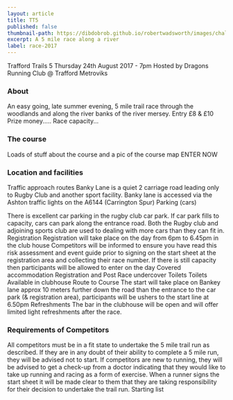 ```yaml
---
layout: article
title: TT5
published: false
thumbnail-path: https://dibdobrob.github.io/robertwadsworth/images/chalk.png
excerpt: A 5 mile race along a river
label: race-2017
---
```


Trafford Trails 5
Thursday 24th August 2017 - 7pm
Hosted by Dragons Running Club @ Trafford Metroviks

### About

An easy going, late summer evening, 5 mile trail race through the woodlands and along the river banks of the river mersey.
Entry £8 & £10
Prize money.....
Race capacity...

### The course

Loads of stuff about the course and a pic of the course map
ENTER NOW

### Location and facilities

Traffic approach routes
Banky Lane is a quiet 2 carriage road leading only to Rugby Club and another sport facility.
Banky lane is accessed via the Ashton traffic lights on the A6144 (Carrington Spur)
Parking (cars)

There is excellent car parking in the rugby club car park. If car park fills to capacity, cars can park along the entrance road. Both the Rugby club and adjoining sports club are used to dealing with more cars than they can fit in.
Registration
Registration will take place on the day from 6pm to 6.45pm in the club house
Competitors will be informed to ensure you have read this risk assessment and event guide prior to signing on the start sheet at the registration area and collecting their race number.
If there is still capacity then participants will be allowed to enter on the day
Covered accommodation
Registration and Post Race undercover
Toilets
Toilets Available in clubhouse
Route to Course
The start will take place on Bankey lane approx 10 meters further down the road than the entrance to the car park (& registration area), participants will be ushers to the start line at 6.50pm
Refreshments
The bar in the clubhouse will be open and will offer limited light refreshments after the race. 

### Requirements of Competitors

All competitors must be in a fit state to undertake the 5 mile trail run as described. 
If they are in any doubt of their ability to complete a 5 mile run, they will be advised not to start. 
If competitors are new to running, they will be advised to get a check-up from a doctor indicating  that they would like to take up running and racing as a form of exercise.
When a runner signs the start sheet it will be made clear to them that they are taking responsibility for their decision to undertake the trail run.
Starting list
